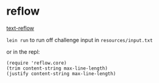 # reflow

[text-reflow](https://www.reddit.com/r/dailyprogrammer/comments/4ybbcz/20160818_challenge_279_intermediate_text_reflow/)

`lein run` to run off challenge input in `resources/input.txt`

or in the repl:
```
(require 'reflow.core)
(trim content-string max-line-length)
(justify content-string max-line-length)
```
